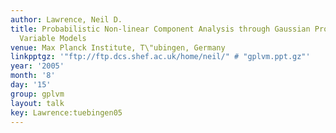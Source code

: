 ```yaml
---
author: Lawrence, Neil D.
title: Probabilistic Non-linear Component Analysis through Gaussian Process Latent
  Variable Models
venue: Max Planck Institute, T\"ubingen, Germany
linkpptgz: '"ftp://ftp.dcs.shef.ac.uk/home/neil/" # "gplvm.ppt.gz"'
year: '2005'
month: '8'
day: '15'
group: gplvm
layout: talk
key: Lawrence:tuebingen05
---
```

